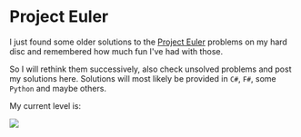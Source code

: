 Project Euler
============

I just found some older solutions to the [Project Euler](http://projecteuler.net/) problems on my hard disc and remembered how much fun I've had with those.

So I will rethink them successively, also check unsolved problems and post my solutions here. Solutions will most likely be provided in `C#`, `F#`, some `Python` and maybe others.


My current level is:

![](http://projecteuler.net/profile/yveso.png)